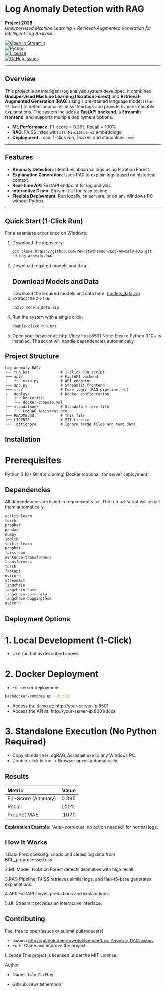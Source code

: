 # Log Anomaly Detection with RAG

**Project 2025**  
*Unsupervised Machine Learning + Retrieval-Augmented Generation for Intelligent Log Analysis*

[![Open in Streamlit](https://static.streamlit.io/badges/streamlit_badge_black_white.svg)](http://localhost:8501)  
[![Python](https://img.shields.io/badge/python-3.10-blue)](https://www.python.org/)  
[![License](https://img.shields.io/badge/license-MIT-green)](LICENSE)  
[![GitHub Issues](https://img.shields.io/github/issues/rewritethemoon/Log-Anomaly-RAG)](https://github.com/rewritethemoon/Log-Anomaly-RAG/issues)  

---

## Overview

This project is an intelligent log analysis system developed. It combines **Unsupervised Machine Learning (Isolation Forest)** and **Retrieval-Augmented Generation (RAG)** using a pre-trained language model (`flan-t5-base`) to detect anomalies in system logs and provide human-readable explanations. The system includes a **FastAPI backend**, a **Streamlit frontend**, and supports multiple deployment options.

- **ML Performance**: F1-score = 0.395, Recall = 100%
- **RAG**: FAISS index with `all-MiniLM-L6-v2` embeddings
- **Deployment**: Local 1-click run, Docker, and standalone `.exe`

---

## Features

- **Anomaly Detection**: Identifies abnormal logs using Isolation Forest.
- **Explanation Generation**: Uses RAG to explain logs based on historical context.
- **Real-time API**: FastAPI endpoint for log analysis.
- **Interactive Demo**: Streamlit UI for easy testing.
- **Flexible Deployment**: Run locally, on servers, or on any Windows PC without Python.

---

## Quick Start (1-Click Run)
For a seamless experience on Windows:

1. Download the repository:
   ```bash
   git clone https://github.com/rewritethemoon/Log-Anomaly-RAG.git
   cd Log-Anomaly-RAG
   ```
2. Download required models and data:
   ## Download Models and Data
   Download the required models and data here: [models_data.zip](https://drive.google.com/uc?export=download&id=1k72zENgTDKA87pU4tPt3uQuqVEifkN2-)
3. Extract the zip file:
   ```bash
   unzip models_data.zip
   ```
4. Run the system with a single click:
   ```bash
   double-click run.bat
   ```
5. Open your browser at: http://localhost:8501
   Note: Ensure Python 3.10+ is installed. The script will handle dependencies automatically.


## Project Structure

```text
Log-Anomaly-RAG/
├── run.bat              # 1-click run script
├── api/                 # FastAPI backend
│   └── main.py          # API endpoint
├── app.py               # Streamlit frontend
├── src/                 # Core logic (RAG pipeline, ML)
├── deploy/              # Docker configuration
│   ├── Dockerfile
│   └── docker-compose.yml
├── standalone/          # Standalone .exe file
│   └── LogRAG_Assistant.exe
├── README.md            # This file
├── LICENSE              # MIT License
└── .gitignore           # Ignore large files and temp data
```

## Installation
# Prerequisites
 Python 3.10+
 Git (for cloning)
 Docker (optional, for server deployment)

## Dependencies
All dependencies are listed in requirements.txt. The run.bat script will install them automatically.
```txt
scikit-learn
torch
prophet
pandas
numpy
joblib
scikit-learn
prophet
faiss-cpu
sentence-transformers
transformers
torch
fastapi
uvicorn
streamlit
langchain
langchain-core
langchain-community
langchain-huggingface
uvicorn
```
## Deployment Options
# 1. Local Development (1-Click)
- Use run.bat as described above.

# 2. Docker Deployment
- For server deployment:
```bash
bashdocker-compose up --build
```

- Access the demo at: http://your-server-ip:8501
- Access the API at: http://your-server-ip:8001/docs

# 3. Standalone Execution (No Python Required)
- Copy standalone/LogRAG_Assistant.exe to any Windows PC.
- Double-click to run → Browser opens automatically.

## Results

| Metric | Value |
|:-------|------:|
| F1-Score (Anomaly) | 0.395 |
| Recall | 100% |
| Prophet MAE | 1070 |

**Explanation Example**: "Auto-corrected, no action needed" for normal logs.


## How It Works

1.Data Preprocessing: Loads and cleans log data from BGL_preprocessed.csv.

2.ML Model: Isolation Forest detects anomalies with high recall.

3.RAG Pipeline: FAISS retrieves similar logs, and flan-t5-base generates explanations.

4.API: FastAPI serves predictions and explanations.

5.UI: Streamlit provides an interactive interface.


## Contributing

Feel free to open issues or submit pull requests!

- Issues: https://github.com/rewritethemoon/Log-Anomaly-RAG/issues
- Fork: Clone and improve the project.

License
This project is licensed under the MIT License.

Author

- Name: Trần Gia Huy

- GitHub: rewritethemoon

